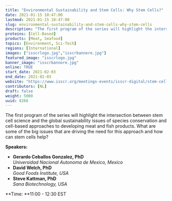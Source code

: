 ```yaml
---
title: "Environmental Sustainability and Stem Cells: Why Stem Cells?"
date: 2021-01-15 10:47:00
lastmod: 2021-01-15 10:47:00
slug: environmental-sustainability-and-stem-cells-why-stem-cells
description: "The first program of the series will highlight the intersection between stem cell science and the global sustainability issues of species conservation and cell-based approaches to developing meat and fish products. What are some of the big issues that are driving the need for this approach and how can stem cells help?Speakers: "
proteins: [Cell-Based]
products: [Meat, Seafood]
topics: [Environment, Sci-Tech]
regions: [International]
images: ["isscrlogo.jpg","isscrbannere.jpg"]
featured_image: "isscrlogo.jpg"
banner_image: "isscrbannere.jpg"
online: TRUE
start_date: 2021-02-03
end_date: 2021-02-03
website: "https://www.isscr.org/meetings-events/isscr-digital/stem-cells-and-global-sustainability"
contributors: [NL]
draft: false
weight: 5000
uuid: 8266
---
```

The first program of the series will highlight the intersection between
stem cell science and the global sustainability issues of species
conservation and cell-based approaches to developing meat and fish
products. What are some of the big issues that are driving the need for
this approach and how can stem cells help?

**Speakers:** 

-   **Gerardo Ceballos Gonzalez, PhD**\
    *Universidad Nacional Autonoma de Mexico, Mexico*
-   **David Welch, PhD**\
    *Good Foods Institute, USA*
-   **Steve Kattman, PhD**\
    *Sana Biotechnology, USA*

**Time: **11:00 - 12:30 EST

